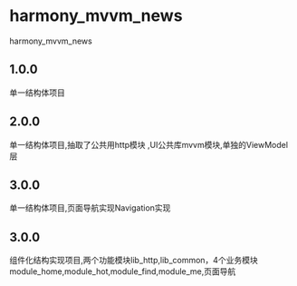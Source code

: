 # harmony_mvvm_news
harmony_mvvm_news<br>
## 1.0.0 
单一结构体项目

## 2.0.0
单一结构体项目,抽取了公共用http模块 ,UI公共库mvvm模块,单独的ViewModel层

## 3.0.0
单一结构体项目,页面导航实现Navigation实现

## 3.0.0
组件化结构实现项目,两个功能模块lib_http,lib_common，4个业务模块module_home,module_hot,module_find,module_me,页面导航

